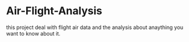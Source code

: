 # Air-Flight-Analysis
this project deal with flight air data and the analysis about anaything you want to know about it.
